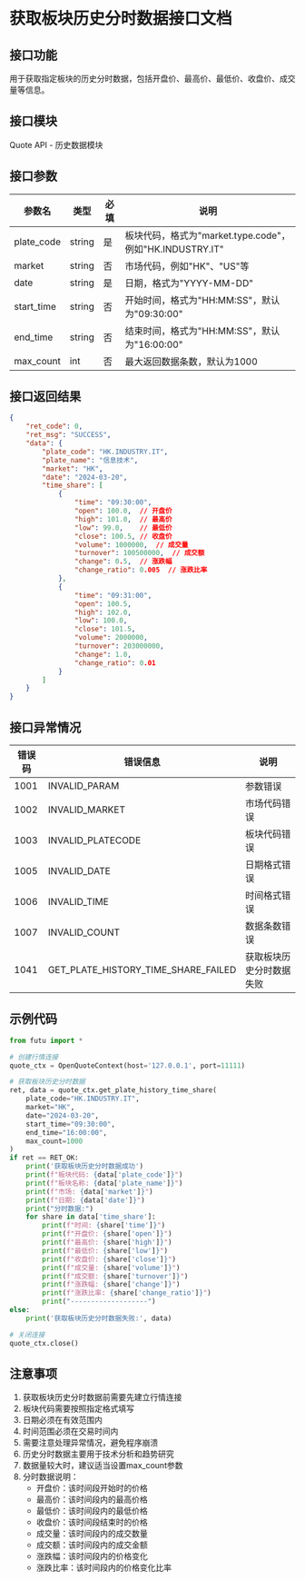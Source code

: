 # 获取板块历史分时数据接口文档

## 接口功能
用于获取指定板块的历史分时数据，包括开盘价、最高价、最低价、收盘价、成交量等信息。

## 接口模块
Quote API - 历史数据模块

## 接口参数
| 参数名 | 类型 | 必填 | 说明 |
|--------|------|------|------|
| plate_code | string | 是 | 板块代码，格式为"market.type.code"，例如"HK.INDUSTRY.IT" |
| market | string | 否 | 市场代码，例如"HK"、"US"等 |
| date | string | 是 | 日期，格式为"YYYY-MM-DD" |
| start_time | string | 否 | 开始时间，格式为"HH:MM:SS"，默认为"09:30:00" |
| end_time | string | 否 | 结束时间，格式为"HH:MM:SS"，默认为"16:00:00" |
| max_count | int | 否 | 最大返回数据条数，默认为1000 |

## 接口返回结果
```json
{
    "ret_code": 0,
    "ret_msg": "SUCCESS",
    "data": {
        "plate_code": "HK.INDUSTRY.IT",
        "plate_name": "信息技术",
        "market": "HK",
        "date": "2024-03-20",
        "time_share": [
            {
                "time": "09:30:00",
                "open": 100.0,  // 开盘价
                "high": 101.0,  // 最高价
                "low": 99.0,    // 最低价
                "close": 100.5, // 收盘价
                "volume": 1000000,  // 成交量
                "turnover": 100500000,  // 成交额
                "change": 0.5,  // 涨跌幅
                "change_ratio": 0.005  // 涨跌比率
            },
            {
                "time": "09:31:00",
                "open": 100.5,
                "high": 102.0,
                "low": 100.0,
                "close": 101.5,
                "volume": 2000000,
                "turnover": 203000000,
                "change": 1.0,
                "change_ratio": 0.01
            }
        ]
    }
}
```

## 接口异常情况
| 错误码 | 错误信息 | 说明 |
|--------|----------|------|
| 1001 | INVALID_PARAM | 参数错误 |
| 1002 | INVALID_MARKET | 市场代码错误 |
| 1003 | INVALID_PLATECODE | 板块代码错误 |
| 1005 | INVALID_DATE | 日期格式错误 |
| 1006 | INVALID_TIME | 时间格式错误 |
| 1007 | INVALID_COUNT | 数据条数错误 |
| 1041 | GET_PLATE_HISTORY_TIME_SHARE_FAILED | 获取板块历史分时数据失败 |

## 示例代码
```python
from futu import *

# 创建行情连接
quote_ctx = OpenQuoteContext(host='127.0.0.1', port=11111)

# 获取板块历史分时数据
ret, data = quote_ctx.get_plate_history_time_share(
    plate_code="HK.INDUSTRY.IT",
    market="HK",
    date="2024-03-20",
    start_time="09:30:00",
    end_time="16:00:00",
    max_count=1000
)
if ret == RET_OK:
    print('获取板块历史分时数据成功')
    print(f"板块代码: {data['plate_code']}")
    print(f"板块名称: {data['plate_name']}")
    print(f"市场: {data['market']}")
    print(f"日期: {data['date']}")
    print("分时数据:")
    for share in data['time_share']:
        print(f"时间: {share['time']}")
        print(f"开盘价: {share['open']}")
        print(f"最高价: {share['high']}")
        print(f"最低价: {share['low']}")
        print(f"收盘价: {share['close']}")
        print(f"成交量: {share['volume']}")
        print(f"成交额: {share['turnover']}")
        print(f"涨跌幅: {share['change']}")
        print(f"涨跌比率: {share['change_ratio']}")
        print("-------------------")
else:
    print('获取板块历史分时数据失败:', data)

# 关闭连接
quote_ctx.close()
```

## 注意事项
1. 获取板块历史分时数据前需要先建立行情连接
2. 板块代码需要按照指定格式填写
3. 日期必须在有效范围内
4. 时间范围必须在交易时间内
5. 需要注意处理异常情况，避免程序崩溃
6. 历史分时数据主要用于技术分析和趋势研究
7. 数据量较大时，建议适当设置max_count参数
8. 分时数据说明：
   - 开盘价：该时间段开始时的价格
   - 最高价：该时间段内的最高价格
   - 最低价：该时间段内的最低价格
   - 收盘价：该时间段结束时的价格
   - 成交量：该时间段内的成交数量
   - 成交额：该时间段内的成交金额
   - 涨跌幅：该时间段内的价格变化
   - 涨跌比率：该时间段内的价格变化比率 